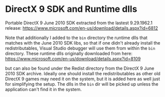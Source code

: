 # DirectX 9 SDK and Runtime dlls

Portable DirectX 9 June 2010 SDK extracted from the lastest 9.29.1962.1 release: https://www.microsoft.com/en-us/download/details.aspx?id=6812

Note that additionally I added to the `bin` directory the runtime dlls that matches with the June 2010 SDK libs, so that if one didn't already install the redistributables, Visual Studio debugger will use them from within the `bin` directory. These runtime dlls originally downloaded from here: https://www.microsoft.com/en-us/download/details.aspx?id=8109

but can also be found under the Redist directory from the DirectX 9 June 2010 SDK archive. Ideally one should install the redistributables as other old DirectX 9 games may need it on the system, but it is added here as well just for simplifying the setup. The dlls in the `bin` dir will be picked up unless the application can't find it in the system.
